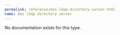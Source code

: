 ```yaml
---
permalink: reference/bes-ldap-directory-server.html
name: bes ldap directory server
---
```


No documentation exists for this type.